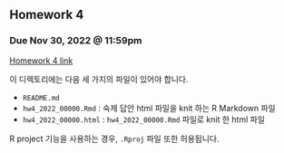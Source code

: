 ## Homework 4

### Due Nov 30, 2022 @ 11:59pm

[Homework 4 link](https://syeeun.github.io/326_212-2022fall/hw/hw4.html)

이 디렉토리에는 다음 세 가지의 파일이 있어야 합니다.

- `README.md`
- `hw4_2022_00000.Rmd` : 숙제 답안 html 파일을 knit 하는 R Markdown 파일
- `hw4_2022_00000.html` : `hw4_2022_00000.Rmd` 파일로 knit 한 html 파일

R project 기능을 사용하는 경우, `.Rproj` 파일 또한 허용됩니다.
